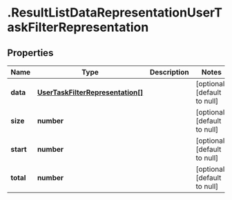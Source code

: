 # .ResultListDataRepresentationUserTaskFilterRepresentation

## Properties
Name | Type | Description | Notes
------------ | ------------- | ------------- | -------------
**data** | [**UserTaskFilterRepresentation[]**](UserTaskFilterRepresentation.md) |  | [optional] [default to null]
**size** | **number** |  | [optional] [default to null]
**start** | **number** |  | [optional] [default to null]
**total** | **number** |  | [optional] [default to null]


